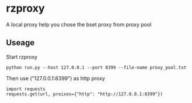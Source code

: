 # rzproxy

A local proxy help you chose the bset proxy from proxy pool


## Useage

Start rzproxy

	python run.py --host 127.0.0.1 --port 8399 --file-name proxy_pool.txt
	
Then use ("127.0.0.1:8399") as http proxy

	import requests
	requests.get(url, proixes={"http": "http://127.0.0.1:8399"})
	